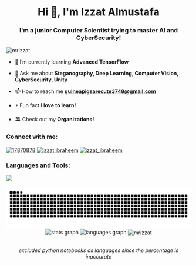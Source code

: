 <h1 align="center">Hi 👋, I'm Izzat Almustafa</h1>
<h3 align="center">I'm a junior Computer Scientist trying to master AI and CyberSecurity!</h3>

<p align="left"> <img src="https://komarev.com/ghpvc/?username=mrizzat&label=Profile%20views&color=0e75b6&style=flat" alt="mrizzat" /> </p>

- 🌱 I’m currently learning **Advanced TensorFlow**

- 💬 Ask me about **Steganography, Deep Learning, Computer Vision, CyberSecurity, Unity**

- 📫 How to reach me **guineapigsarecute3748@gmail.com**

- ⚡ Fun fact **I love to learn!**

- 🏛️ Check out my **Organizations!**

<h3 align="left">Connect with me:</h3>
<p align="left">
<a href="https://stackoverflow.com/users/17870878" target="blank"><img align="center" src="https://raw.githubusercontent.com/rahuldkjain/github-profile-readme-generator/master/src/images/icons/Social/stack-overflow.svg" alt="17870878" height="30" width="40" /></a>
<a href="https://fb.com/izzat.ibraheem" target="blank"><img align="center" src="https://raw.githubusercontent.com/rahuldkjain/github-profile-readme-generator/master/src/images/icons/Social/facebook.svg" alt="izzat.ibraheem" height="30" width="40" /></a>
<a href="https://instagram.com/izzat_ibraheem" target="blank"><img align="center" src="https://raw.githubusercontent.com/rahuldkjain/github-profile-readme-generator/master/src/images/icons/Social/instagram.svg" alt="izzat_ibraheem" height="30" width="40" /></a>
</p>

<h3 align="left">Languages and Tools:</h3>

<p align="left">
    <img src="https://skillicons.dev/icons?i=linux,anaconda,androidstudio,unity,mysql,postman,java,c,cs,cpp,py,php,html,css,tensorflow,dotnet,flask,opencv,selenium,">
</p>
    
<source media="(prefers-color-scheme: dark)" srcset="https://raw.githubusercontent.com/MrIzzat/MrIzzat/output/github-contribution-grid-snake-dark.svg">
<source media="(prefers-color-scheme: light)" srcset="https://raw.githubusercontent.com/MrIzzat/MrIzzat/output/github-contribution-grid-snake.svg">
<img alt="GitHub Snake" src="https://raw.githubusercontent.com/Mrizzat/MrIzzat/output/github-contribution-grid-snake-dark.svg" />


<div align="center">
  <img src="https://github-readme-stats.vercel.app/api?username=MrIzzat&theme=dracula&show_icons=true" height="150" alt="stats graph"  />
    <img src="https://github-readme-stats.vercel.app/api/top-langs?username=MrIzzat&locale=en&hide_title=false&layout=compact&card_width=320&langs_count=5&theme=dracula&hide_border=false&order=2" height="150" alt="languages graph"  />
  <img align="center" src="https://github-readme-streak-stats.herokuapp.com/?user=mrizzat&theme=dracula" alt="mrizzat" />
</div>

<br>
<p align="center" > <em> excluded python notebooks as languages since the percentage is inaccurate </em></p>



<!--
**MrIzzat/MrIzzat** is a ✨ _special_ ✨ repository because its `README.md` (this file) appears on your GitHub profile.

Here are some ideas to get you started:

- 🔭 I’m currently working on ...
- 🌱 I’m currently learning ...
- 👯 I’m looking to collaborate on ...
- 🤔 I’m looking for help with ...
- 💬 Ask me about ...
- 📫 How to reach me: ...
- 😄 Pronouns: ...
- ⚡ Fun fact: ...
-->
